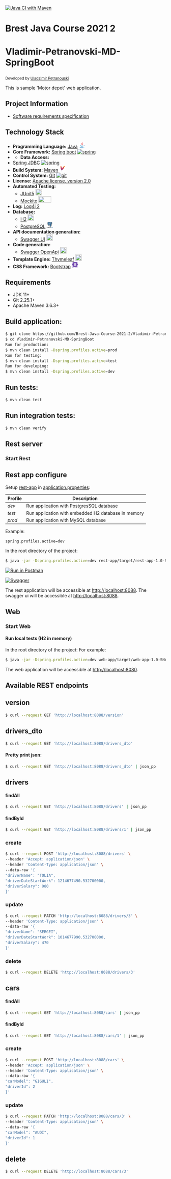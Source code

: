 [![Java CI with Maven](https://github.com/Brest-Java-Course-2021-2/Vladimir-Petranovski-MD-SpringBoot/actions/workflows/maven.yml/badge.svg)](https://github.com/Brest-Java-Course-2021-2/Vladimir-Petranovski-multimodule/actions/workflows/maven.yml)

# Brest Java Course 2021 2

# Vladimir-Petranovski-MD-SpringBoot

<sub>Developed by <a href="https://github.com/Brest-Java-Course-2021-2/Vladimir-Petranovski-MD-SpringBoot">Uladzimir Petranouski</a>


This is sample 'Motor depot' web application.

## Project Information

- [Software requirements specification](documents/src/motor_depot.md)

## Technology Stack

- **Programming Language:** [Java](https://www.java.com)
  <a href="https://www.java.com" target="_blank"> <img src="https://raw.githubusercontent.com/devicons/devicon/master/icons/java/java-original.svg" alt="java" width="20" height="20"/> </a>
- **Core Framework:** [Spring boot](https://spring.io/projects/spring-boot)
  <a href="https://spring.io/projects/spring-boot" target="_blank" rel="noreferrer"> <img src="https://www.vectorlogo.zone/logos/springio/springio-icon.svg" alt="spring" width="18" height="18"/> </a>
- - **Data Access:**
- [Spring JDBC](https://docs.spring.io/spring-framework/docs/5.3.x/reference/html/data-access.html#jdbc)
<a href="https://spring.io/projects/spring-boot" target="_blank" rel="noreferrer"> <img src="https://www.vectorlogo.zone/logos/springio/springio-icon.svg" alt="spring" width="18" height="18"/> </a>
- **Build System:** [Maven](https://maven.apache.org/) <img height="20" width="20" src="https://raw.githubusercontent.com/vscode-icons/vscode-icons/master/icons/file_type_maven.svg"/>
- **Control System:** [Git](https://git-scm.com/) <a href="https://git-scm.com/" target="_blank" rel="noreferrer"> <img src="https://www.vectorlogo.zone/logos/git-scm/git-scm-icon.svg" alt="git" width="18" height="18"/> </a>
- **License:** [Apache license, version 2.0](http://www.apache.org/licenses/LICENSE-2.0)
- **Automated Testing:**
  - [JUnit5](https://junit.org/junit5/) <img height="20" width="20" src="https://unpkg.com/simple-icons@v6/icons/junit5.svg"/>
  - [Mockito](http://site.mockito.org/) <img height="20" width="40" src="documentation/img/mokito.svg"/>
- **Log:** [Log4j 2](https://logging.apache.org/log4j/2.x/)
- **Database:**
  - [H2](http://www.h2database.com/html/main.html) <img height="20" width="20" src="documentation/img/h2.svg"/>
  - [PostgreSQL](https://www.postgresql.org/) <a href="https://www.postgresql.org" target="_blank" rel="noreferrer"> <img src="https://raw.githubusercontent.com/devicons/devicon/master/icons/postgresql/postgresql-original-wordmark.svg" alt="postgresql" width="20" height="20"/> </a>
- **API documentation generation:**
  - [Swagger UI](https://swagger.io/tools/swagger-ui/) <img height="20" width="20" src="https://raw.githubusercontent.com/AliasIO/wappalyzer/master/src/drivers/webextension/images/icons/Swagger%20UI.svg"/>
- **Code generation:**
  - [Swagger OpenApi](https://swagger.io/specification/) <img height="20" width="20" src="https://raw.githubusercontent.com/AliasIO/wappalyzer/master/src/drivers/webextension/images/icons/Swagger%20UI.svg"/>
- **Template Engine:** [Thymeleaf](https://www.thymeleaf.org/) <img height="20" width="20" src="https://unpkg.com/simple-icons@v6/icons/thymeleaf.svg"/>
- **CSS Framework:** [Bootstrap](https://getbootstrap.com/) <a href="https://getbootstrap.com" target="_blank" rel="noreferrer"> <img src="https://raw.githubusercontent.com/devicons/devicon/master/icons/bootstrap/bootstrap-plain-wordmark.svg" alt="bootstrap" width="20" height="20"/> </a>

## Requirements

* JDK 11+
* Git 2.25.1+
* Apache Maven 3.6.3+

## Build application:
```bash
$ git clone https://github.com/Brest-Java-Course-2021-2/Vladimir-Petranovski-MD-SpringBoot
$ cd Vladimir-Petranovski-MD-SpringBoot
Run for production:
$ mvn clean install -Dspring.profiles.active=prod
Run for testing:
$ mvn clean install -Dspring.profiles.active=test
Run for developing:
$ mvn clean install -Dspring.profiles.active=dev
```

## Run tests:
```bash
$ mvn clean test
```

## Run integration tests:
```bash
$ mvn clean verify
```

## Rest server

### Start Rest

## Rest app configure

Setup [rest-app](/rest-app) in [application.properties](/rest-app/src/main/resources/application.properties):

| Profile | Description                                         |
|---------|-----------------------------------------------------|
| *dev*   | Run application with PostgresSQL database           |                                   |
| *test*  | Run application with embedded H2 database in memory |
| *prod*  | Run application with MySQL database                 |                              |

Example:
```
spring.profiles.active=dev
```

In the root directory of the project:
```bash
$ java -jar -Dspring.profiles.active=dev rest-app/target/rest-app-1.0-SNAPSHOT.jar
```

[![Run in Postman](https://run.pstmn.io/button.svg)](https://app.getpostman.com/run-collection/18999675-2eae966d-2b48-4890-91ff-a0d7f181caa6?action=collection%2Ffork&collection-url=entityId%3D18999675-2eae966d-2b48-4890-91ff-a0d7f181caa6%26entityType%3Dcollection%26workspaceId%3D56c614c7-7bb5-44fe-b171-746dba387b30)

[![Swagger](https://img.shields.io/badge/Swagger-85EA2D?style=for-the-badge&logo=Swagger&logoColor=black)](http://localhost:8088/swagger-ui/)

The rest application will be accessible at [http://localhost:8088](http://localhost:8088).
The swagger ui will be accessible at [http://localhost:8088](http://localhost:8088/swagger-ui/).

## Web

### Start Web
#### Run local tests (H2 in memory)

In the root directory of the project:
For example:
```bash
$ java -jar -Dspring.profiles.active=dev web-app/target/web-app-1.0-SNAPSHOT.jar
```
The web application will be accessible at [http://localhost:8080](http://localhost:8080).

## Available REST endpoints

## version

```bash
$ curl --request GET 'http://localhost:8088/version'
```

## drivers_dto

```bash
$ curl --request GET 'http://localhost:8088/drivers_dto'
```

#### Pretty print json:

```bash
$ curl --request GET 'http://localhost:8088/drivers_dto' | json_pp
```

## drivers

#### findAll

```bash
$ curl --request GET 'http://localhost:8088/drivers' | json_pp
```

#### findById

```bash
$ curl --request GET 'http://localhost:8088/drivers/1' | json_pp
```

### create

```bash
$ curl --request POST 'http://localhost:8088/drivers' \
--header 'Accept: application/json' \
--header 'Content-Type: application/json' \
--data-raw '{
"driverName": "TOLIA",
"driverDateStartWork": 1214677490.532700000,
"driverSalary": 980
}'
```

### update

```bash
$ curl --request PATCH 'http://localhost:8088/drivers/3' \
--header 'Content-Type: application/json' \
--data-raw '{
"driverName": "SERGEI",
"driverDateStartWork": 1014677990.532700000,
"driverSalary": 470
}'
```

### delete

```bash
$ curl --request DELETE 'http://localhost:8088/drivers/3'
```

## cars

#### findAll

```bash
$ curl --request GET 'http://localhost:8088/cars' | json_pp
```

#### findById

```bash
$ curl --request GET 'http://localhost:8088/cars/1' | json_pp
```

### create

```bash
$ curl --request POST 'http://localhost:8088/cars' \
--header 'Accept: application/json' \
--header 'Content-Type: application/json' \
--data-raw '{
"carModel": "GIGULI",
"driverId": 2
}'
```

### update

```bash
$ curl --request PATCH 'http://localhost:8088/cars/3' \
--header 'Content-Type: application/json' \
--data-raw '{
"carModel": "AUDI",
"driverId": 1
}'
```

## delete

```bash
$ curl --request DELETE 'http://localhost:8088/cars/3'
```